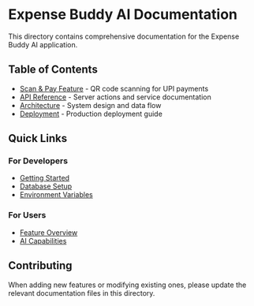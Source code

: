 # Expense Buddy AI Documentation

This directory contains comprehensive documentation for the Expense Buddy AI application.

## Table of Contents

- [Scan & Pay Feature](./scan-and-pay.md) - QR code scanning for UPI payments
- [API Reference](./api-reference.md) - Server actions and service documentation
- [Architecture](./architecture.md) - System design and data flow
- [Deployment](./deployment.md) - Production deployment guide

## Quick Links

### For Developers
- [Getting Started](../README.md#installation)
- [Database Setup](../README.md#database-setup) 
- [Environment Variables](../.env.example)

### For Users
- [Feature Overview](../README.md#features)
- [AI Capabilities](../README.md#ai-capabilities)

## Contributing

When adding new features or modifying existing ones, please update the relevant documentation files in this directory.